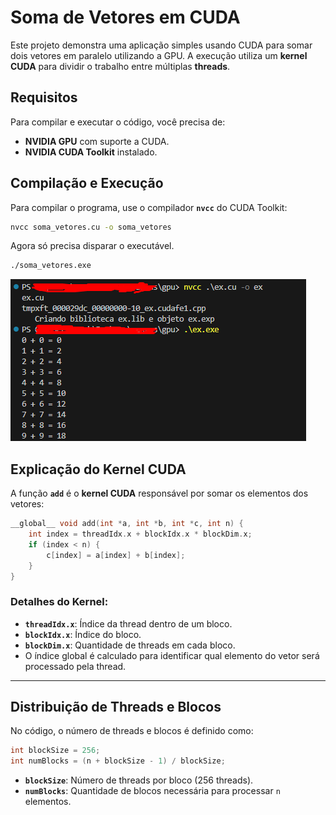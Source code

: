 # **Soma de Vetores em CUDA**

Este projeto demonstra uma aplicação simples usando CUDA para somar dois vetores em paralelo utilizando a GPU. A execução utiliza um **kernel CUDA** para dividir o trabalho entre múltiplas **threads**.

## **Requisitos**

Para compilar e executar o código, você precisa de:

- **NVIDIA GPU** com suporte a CUDA.
- **NVIDIA CUDA Toolkit** instalado.

## **Compilação e Execução**

Para compilar o programa, use o compilador **`nvcc`** do CUDA Toolkit:

```bash
nvcc soma_vetores.cu -o soma_vetores
```

Agora só precisa disparar o executável.

```bash
./soma_vetores.exe
```

![alt text](image.png)

## **Explicação do Kernel CUDA**

A função **`add`** é o **kernel CUDA** responsável por somar os elementos dos vetores:

```cpp
__global__ void add(int *a, int *b, int *c, int n) {
    int index = threadIdx.x + blockIdx.x * blockDim.x;
    if (index < n) {
        c[index] = a[index] + b[index];
    }
}
```

### **Detalhes do Kernel**:

- **`threadIdx.x`**: Índice da thread dentro de um bloco.
- **`blockIdx.x`**: Índice do bloco.
- **`blockDim.x`**: Quantidade de threads em cada bloco.
- O índice global é calculado para identificar qual elemento do vetor será processado pela thread.

---

## **Distribuição de Threads e Blocos**

No código, o número de threads e blocos é definido como:

```cpp
int blockSize = 256;
int numBlocks = (n + blockSize - 1) / blockSize;
```

- **`blockSize`**: Número de threads por bloco (256 threads).
- **`numBlocks`**: Quantidade de blocos necessária para processar `n` elementos.
